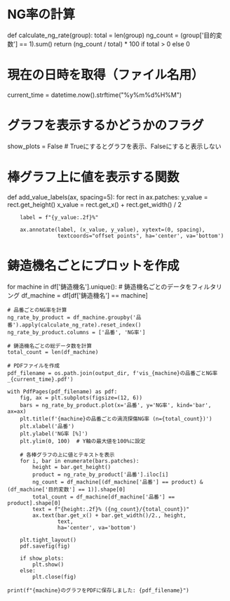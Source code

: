 # NG率の計算
def calculate_ng_rate(group):
    total = len(group)
    ng_count = (group['目的変数'] == 1).sum()
    return (ng_count / total) * 100 if total > 0 else 0

# 現在の日時を取得（ファイル名用）
current_time = datetime.now().strftime("%y%m%d%H%M")

# グラフを表示するかどうかのフラグ
show_plots = False  # Trueにするとグラフを表示、Falseにすると表示しない

# 棒グラフ上に値を表示する関数
def add_value_labels(ax, spacing=5):
    for rect in ax.patches:
        y_value = rect.get_height()
        x_value = rect.get_x() + rect.get_width() / 2

        label = f"{y_value:.2f}%"
        
        ax.annotate(label, (x_value, y_value), xytext=(0, spacing),
                    textcoords="offset points", ha='center', va='bottom')

# 鋳造機名ごとにプロットを作成
for machine in df['鋳造機名'].unique():
    # 鋳造機名ごとのデータをフィルタリング
    df_machine = df[df['鋳造機名'] == machine]
    
    # 品番ごとのNG率を計算
    ng_rate_by_product = df_machine.groupby('品番').apply(calculate_ng_rate).reset_index()
    ng_rate_by_product.columns = ['品番', 'NG率']
    
    # 鋳造機名ごとの総データ数を計算
    total_count = len(df_machine)
    
    # PDFファイルを作成
    pdf_filename = os.path.join(output_dir, f'vis_{machine}の品番ごとNG率_{current_time}.pdf')
    
    with PdfPages(pdf_filename) as pdf:
        fig, ax = plt.subplots(figsize=(12, 6))
        bars = ng_rate_by_product.plot(x='品番', y='NG率', kind='bar', ax=ax)
        plt.title(f'{machine}の品番ごとの渦流探傷NG率 (n={total_count})')
        plt.xlabel('品番')
        plt.ylabel('NG率 [%]')
        plt.ylim(0, 100)  # Y軸の最大値を100%に設定

        # 各棒グラフの上に値とテキストを表示
        for i, bar in enumerate(bars.patches):
            height = bar.get_height()
            product = ng_rate_by_product['品番'].iloc[i]
            ng_count = df_machine[(df_machine['品番'] == product) & (df_machine['目的変数'] == 1)].shape[0]
            total_count = df_machine[df_machine['品番'] == product].shape[0]
            text = f"{height:.2f}% ({ng_count}/{total_count})"
            ax.text(bar.get_x() + bar.get_width()/2., height,
                    text,
                    ha='center', va='bottom')

        plt.tight_layout()
        pdf.savefig(fig)
        
        if show_plots:
            plt.show()
        else:
            plt.close(fig)

    print(f"{machine}のグラフをPDFに保存しました: {pdf_filename}")
